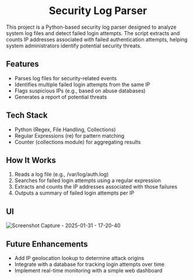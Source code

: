 <h1 align="center">Security Log Parser</h1> 

This project is a Python-based security log parser designed to analyze system log files and detect failed login attempts. The script extracts and counts IP addresses associated with failed authentication attempts, helping system administrators identify potential security threats.

## Features
- Parses log files for security-related events
- Identifies multiple failed login attempts from the same IP
- Flags suspicious IPs (e.g., based on abuse databases)
- Generates a report of potential threats

## Tech Stack
- Python (Regex, File Handling, Collections)
- Regular Expressions (re) for pattern matching
- Counter (collections module) for aggregating results

## How It Works
1. Reads a log file (e.g., /var/log/auth.log)
2. Searches for failed login attempts using a regular expression
3. Extracts and counts the IP addresses associated with those failures
4. Outputs a summary of failed login attempts per IP
 
## UI
![Screenshot Capture - 2025-01-31 - 17-20-40](https://github.com/user-attachments/assets/abab9aa8-47f1-4bb8-b041-d029e6b9a928)

## Future Enhancements
- Add IP geolocation lookup to determine attack origins
- Integrate with a database for tracking login attempts over time
- Implement real-time monitoring with a simple web dashboard




